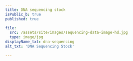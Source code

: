 ```yaml
---
title: DNA sequencing stock
isPublic_b: true
published: true

file:
  src: /assets/site/images/sequencing-data-image-hd.jpg
  type: image/jpg
displayName_txt: dna-sequencing
alt_txt: 'DNA Sequencing Stock'

---
```

